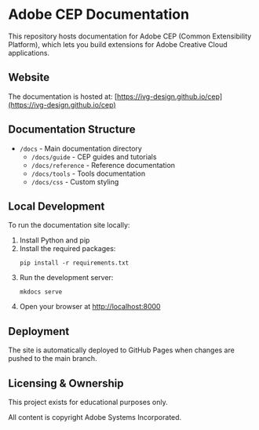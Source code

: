 # Adobe CEP Documentation

This repository hosts documentation for Adobe CEP (Common Extensibility Platform), which lets you build extensions for Adobe Creative Cloud applications.

## Website

The documentation is hosted at: [https://ivg-design.github.io/cep](https://ivg-design.github.io/cep)

## Documentation Structure

- `/docs` - Main documentation directory
  - `/docs/guide` - CEP guides and tutorials
  - `/docs/reference` - Reference documentation
  - `/docs/tools` - Tools documentation
  - `/docs/css` - Custom styling

## Local Development

To run the documentation site locally:

1. Install Python and pip
2. Install the required packages:
   ```
   pip install -r requirements.txt
   ```
3. Run the development server:
   ```
   mkdocs serve
   ```
4. Open your browser at [http://localhost:8000](http://localhost:8000)

## Deployment

The site is automatically deployed to GitHub Pages when changes are pushed to the main branch.

## Licensing & Ownership

This project exists for educational purposes only.

All content is copyright Adobe Systems Incorporated. 
